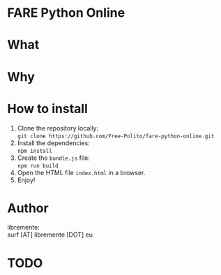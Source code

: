 # FARE Python Online

# What


# Why


# How to install

1. Clone the repository locally:  
    `git clone https://github.com/Free-Polito/fare-python-online.git`
2. Install the dependencies:  
    `npm install`
3. Create the `bundle.js` file:  
    `npm run build`
4. Open the HTML file `index.html` in a browser.  
5. Enjoy!



# Author
libremente:  
surf [AT] libremente [DOT] eu


# TODO

